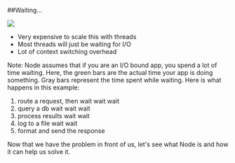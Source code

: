 ##Waiting...

<img src="https://www.altamiracorp.com/blog/146/files/waiting.png">

- Very expensive to scale this with threads
- Most threads will just be waiting for I/O
- Lot of context switching overhead

Note:
Node assumes that if you are an I/O bound app, you spend a lot of time waiting.
Here, the green bars are the actual time your app is doing something.
Gray bars represent the time spent while waiting.
Here is what happens in this example:
1) route a request, then
wait wait wait
2) query a db
wait wait wait
3) process results
wait wait
4) log to a file
wait wait
5) format and send the response

Now that we have the problem in front of us, let's see what Node is and how it can help us solve it.

